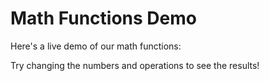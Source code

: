 # Math Functions Demo

Here's a live demo of our math functions:

<MathDemo />

Try changing the numbers and operations to see the results!
